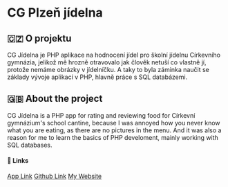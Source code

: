 # CG Plzeň jídelna 

## 🇨🇿 O projektu
CG Jídelna je PHP aplikace na hodnocení jídel pro školní jídelnu Církevního gymnázia, jelikož mě hrozně otravovalo jak člověk netuší co vlastně jí, protože nemáme obrázky v jídelníčku. A taky to byla záminka naučit se základy vývoje aplikací v PHP, hlavně práce s SQL databázemi.

## 🇬🇧 About the project
CG Jídelna is a PHP app for rating and reviewing food for Církevní gymnázium's school cantine, because I was annoyed how you never know what you are eating, as there are no pictures in the menu. And it was also a reason for me to learn the basics of PHP develoment, mainly working with SQL databases.

#### 🔗 Links
[App Link](https://jidelna.skoula.com)
[Github Link](https://github.com/Michal-Skoula/jidelna-rating)
[My Website](https://skoula.com)
